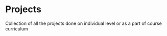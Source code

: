 # Projects
Collection of all the projects done on individual level or as a part of course curriculum
